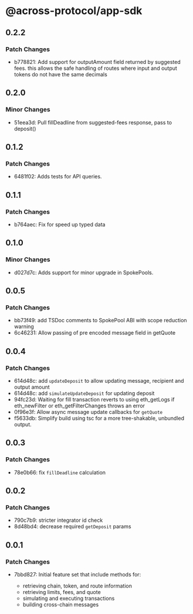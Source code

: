 # @across-protocol/app-sdk

## 0.2.2

### Patch Changes

- b778821: Add support for outputAmount field returned by suggested fees. this allows the safe handling of routes where input and output tokens do not have the same decimals

## 0.2.0

### Minor Changes

- 51eea3d: Pull fillDeadline from suggested-fees response, pass to deposit()

## 0.1.2

### Patch Changes

- 6481f02: Adds tests for API queries.

## 0.1.1

### Patch Changes

- b764aec: Fix for speed up typed data

## 0.1.0

### Minor Changes

- d027d7c: Adds support for minor upgrade in SpokePools.

## 0.0.5

### Patch Changes

- bb73f49: add TSDoc comments to SpokePool ABI with scope reduction warning
- 6c46231: Allow passing of pre encoded message field in getQuote

## 0.0.4

### Patch Changes

- 614d48c: add `updateDeposit` to allow updating message, recipient and output amount
- 614d48c: add `simulateUpdateDeposit` for updating deposit
- 94fc23d: Waiting for fill transaction reverts to using eth_getLogs if eth_newFilter or eth_getFilterChanges throws an error
- 0f96e3f: Allow async message update callbacks for `getQuote`
- f5633db: Simplify build using tsc for a more tree-shakable, unbundled output.

## 0.0.3

### Patch Changes

- 78e0b66: fix `fillDeadline` calculation

## 0.0.2

### Patch Changes

- 790c7b9: stricter integrator id check
- 8d48bd4: decrease required `getDeposit` params

## 0.0.1

### Patch Changes

- 7bbd827: Initial feature set that include methods for:

  - retrieving chain, token, and route information
  - retrieving limits, fees, and quote
  - simulating and executing transactions
  - building cross-chain messages

